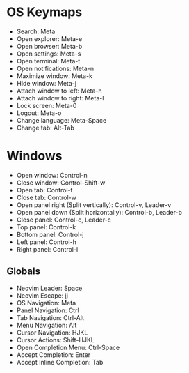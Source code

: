 # OS Keymaps

- Search: Meta
- Open explorer: Meta-e
- Open browser: Meta-b
- Open settings: Meta-s
- Open terminal: Meta-t
- Open notifications: Meta-n
- Maximize window: Meta-k
- Hide window: Meta-j
- Attach window to left: Meta-h
- Attach window to right: Meta-l
- Lock screen: Meta-0
- Logout: Meta-o
- Change language: Meta-Space
- Change tab: Alt-Tab

# Windows

- Open window: Control-n
- Close window: Control-Shift-w
- Open tab: Control-t
- Close tab: Control-w
- Open panel right (Split vertically): Control-v, Leader-v
- Open panel down (Split horizontally): Control-b, Leader-b
- Close panel: Control-c, Leader-c
- Top panel: Control-k
- Bottom panel: Control-j
- Left panel: Control-h
- Right panel: Control-l

## Globals

- Neovim Leader: Space
- Neovim Escape: jj
- OS Navigation: Meta
- Panel Navigation: Ctrl
- Tab Navigation: Ctrl-Alt
- Menu Navigation: Alt
- Cursor Navigation: HJKL
- Cursor Actions: Shift-HJKL
- Open Completion Menu: Ctrl-Space
- Accept Completion: Enter
- Accept Inline Completion: Tab
